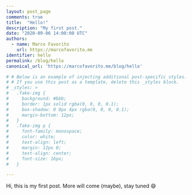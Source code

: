 ```yaml
---
layout: post_page
comments: true
title:  "Hello!"
description: "My first post."
date: "2020-09-06 14:00:00 UTC"
authors:
  - name: Marco Favorito
    url: https://marcofavorito.me
identifier: hello
permalink: /blog/hello
canonical_url: 'https://marcofavorito.me/blog/hello'

# # Below is an example of injecting additional post-specific styles.
# # If you use this post as a template, delete this _styles block.
# _styles: >
#   .fake-img {
#     background: #bbb;
#     border: 1px solid rgba(0, 0, 0, 0.1);
#     box-shadow: 0 0px 4px rgba(0, 0, 0, 0.1);
#     margin-bottom: 12px;
#   }
#   .fake-img p {
#     font-family: monospace;
#     color: white;
#     text-align: left;
#     margin: 12px 0;
#     text-align: center;
#     font-size: 16px;
#   }

---
```


Hi, this is my first post. More will come (maybe), stay tuned :smile: 
